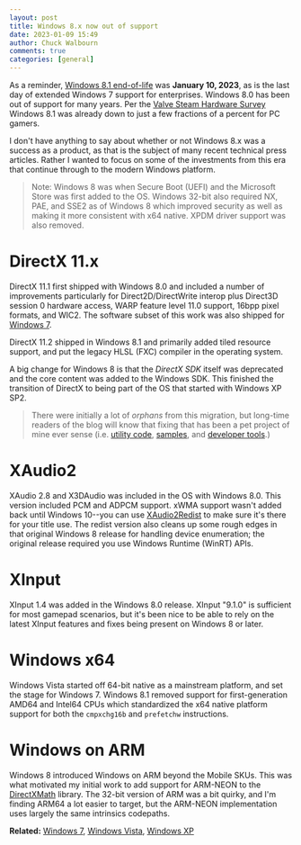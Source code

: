 ```yaml
---
layout: post
title: Windows 8.x now out of support
date: 2023-01-09 15:49
author: Chuck Walbourn
comments: true
categories: [general]
---
```


As a reminder, [Windows 8.1 end-of-life](https://www.microsoft.com/windows/end-of-support) was **January 10, 2023**, as is the last day of extended Windows 7 support for enterprises. Windows 8.0 has been out of support for many years.  Per the [Valve Steam Hardware Survey](https://store.steampowered.com/hwsurvey) Windows 8.1 was already down to just a few fractions of a percent for PC gamers.

<!--more-->
I don't have anything to say about whether or not Windows 8.x was a success as a product, as that is the subject of many recent technical press articles. Rather I wanted to focus on some of the investments from this era that continue through to the modern Windows platform.

> Note: Windows 8 was when Secure Boot (UEFI) and the Microsoft Store was first added to the OS. Windows 32-bit also required NX, PAE, and SSE2 as of Windows 8 which improved security as well as making it more consistent with x64 native. XPDM driver support was also removed.

# DirectX 11.x

DirectX 11.1 first shipped with Windows 8.0 and included a number of improvements particularly for Direct2D/DirectWrite interop plus Direct3D session 0 hardware access, WARP feature level 11.0 support, 16bpp pixel formats, and WIC2. The software subset of this work was also shipped for [Windows 7](https://walbourn.github.io/directx-11-1-and-windows-7-update/).

DirectX 11.2 shipped in Windows 8.1 and primarily added tiled resource support, and put the legacy HLSL (FXC) compiler in the operating system.

A big change for Windows 8 is that the *DirectX SDK* itself was deprecated and the core content was added to the Windows SDK. This finished the transition of DirectX to being part of the OS that started with Windows XP SP2.

> There were initially a lot of *orphans* from this migration, but long-time readers of the blog will know that fixing that has been a pet project of mine ever sense (i.e. [utility code](https://walbourn.github.io/living-without-d3dx/), [samples](https://walbourn.github.io/directx-sdk-samples-catalog/), and [developer tools](https://walbourn.github.io/directx-sdk-tools-catalog/).)

# XAudio2

XAudio 2.8 and X3DAudio was included in the OS with Windows 8.0. This version included PCM and ADPCM support. xWMA support wasn't added back until Windows 10--you can use [XAudio2Redist](https://aka.ms/Xaudio2Redist) to make sure it's there for your title use. The redist version also cleans up some rough edges in that original Windows 8 release for handling device enumeration; the original release required you use Windows Runtime (WinRT) APIs.

# XInput

XInput 1.4 was added in the Windows 8.0 release. XInput "9.1.0" is sufficient for most gamepad scenarios, but it's been nice to be able to rely on the latest XInput features and fixes being present on Windows 8 or later.

# Windows x64

Windows Vista started off 64-bit native as a mainstream platform, and set the stage for Windows 7. Windows 8.1 removed support for first-generation AMD64 and Intel64 CPUs which standardized the x64 native platform support for both the ``cmpxchg16b`` and ``prefetchw`` instructions.

# Windows on ARM

Windows 8 introduced Windows on ARM beyond the Mobile SKUs. This was what motivated my initial work to add support for ARM-NEON to the [DirectXMath](https://walbourn.github.io/introducing-directxmath/) library. The 32-bit version of ARM was a bit quirky, and I'm finding ARM64 a lot easier to target, but the ARM-NEON implementation uses largely the same intrinsics codepaths.

<b>Related:</b> <a href="https://walbourn.github.io/twilight-for-windows-7/">Windows 7</a>, <a href="https://walbourn.github.io/a-look-back-windows-vista/">Windows Vista</a>, <a href="https://walbourn.github.io/goodbye-to-an-old-friend/">Windows XP</a>
